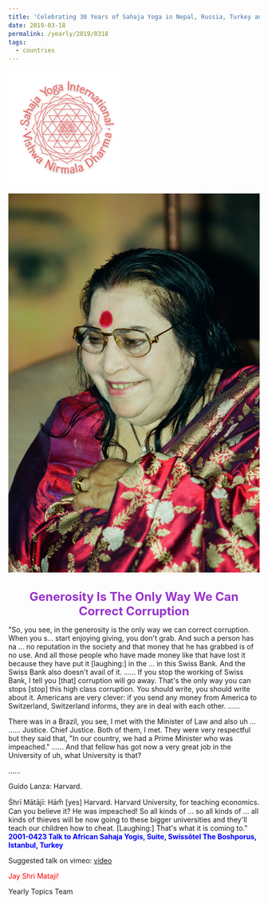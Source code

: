 ```yaml
---
title: 'Celebrating 30 Years of Sahaja Yoga in Nepal, Russia, Turkey and Ukraine, Post 8'
date: 2019-03-18
permalink: /yearly/2019/0318
tags:
  - countries
---
```


![PICTURE 9](/images/image9.png)

<div style="text-align: center"><img src="/images/image17.png" /></div>

<br>
<p style="color:DarkOrchid; text-align:center">
<font size="+2"><b>Generosity Is The Only Way We Can Correct Corruption</b><br></font>
</p>

<p>
"So, you see, in the generosity is the only way we can correct corruption. When you s... start enjoying giving, you don't grab. And such a person has na ... no reputation in the society and that money that he has grabbed is of no use. And all those people who have made money like that have lost it because they have put it [laughing:] in the ... in this Swiss Bank. And the Swiss Bank also doesn't avail of it. ...... If you stop the working of Swiss Bank, I tell you [that] corruption will go away. That's the only way you can stops [stop] this high class corruption. You should write, you should write about it. Americans are very clever: if you send any money from America to Switzerland, Switzerland informs, they are in deal with each other.  ......

There was in a Brazil, you see, I met with the Minister of Law and also uh ... ...... Justice. Chief Justice. Both of them, I met. They were very respectful but they said that, "In our country, we had a Prime Minister who was impeached." ...... And that fellow has got now a very great job in the University of uh, what University is that?

......

Guido Lanza: Harvard.

Śhrī Mātājī: Hām̐ [yes] Harvard. Harvard University, for teaching economics. Can you believe it? He was impeached! So all kinds of ... so all kinds of ... all kinds of thieves will be now going to these bigger universities and they'll teach our children how to cheat. [Laughing:] That's what it is coming to."<br>
<font color="blue"><b>2001-0423 Talk to African Sahaja Yogis, Suite, Swissôtel The Boshporus, Istanbul, Turkey</b></font><br>
</p>

Suggested talk on vimeo: <a href="https://vimeo.com/88437462"> video</a>

<p style="color:red;">Jay Shri Mataji!<br></p>

Yearly Topics Team